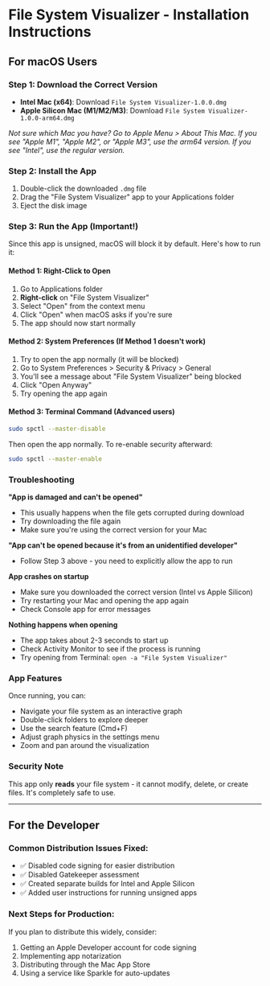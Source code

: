 # File System Visualizer - Installation Instructions

## For macOS Users

### Step 1: Download the Correct Version
- **Intel Mac (x64)**: Download `File System Visualizer-1.0.0.dmg`
- **Apple Silicon Mac (M1/M2/M3)**: Download `File System Visualizer-1.0.0-arm64.dmg`

*Not sure which Mac you have? Go to Apple Menu > About This Mac. If you see "Apple M1", "Apple M2", or "Apple M3", use the arm64 version. If you see "Intel", use the regular version.*

### Step 2: Install the App
1. Double-click the downloaded `.dmg` file
2. Drag the "File System Visualizer" app to your Applications folder
3. Eject the disk image

### Step 3: Run the App (Important!)
Since this app is unsigned, macOS will block it by default. Here's how to run it:

#### Method 1: Right-Click to Open
1. Go to Applications folder
2. **Right-click** on "File System Visualizer"
3. Select "Open" from the context menu
4. Click "Open" when macOS asks if you're sure
5. The app should now start normally

#### Method 2: System Preferences (If Method 1 doesn't work)
1. Try to open the app normally (it will be blocked)
2. Go to System Preferences > Security & Privacy > General
3. You'll see a message about "File System Visualizer" being blocked
4. Click "Open Anyway"
5. Try opening the app again

#### Method 3: Terminal Command (Advanced users)
```bash
sudo spctl --master-disable
```
Then open the app normally. To re-enable security afterward:
```bash
sudo spctl --master-enable
```

### Troubleshooting

**"App is damaged and can't be opened"**
- This usually happens when the file gets corrupted during download
- Try downloading the file again
- Make sure you're using the correct version for your Mac

**"App can't be opened because it's from an unidentified developer"**
- Follow Step 3 above - you need to explicitly allow the app to run

**App crashes on startup**
- Make sure you downloaded the correct version (Intel vs Apple Silicon)
- Try restarting your Mac and opening the app again
- Check Console app for error messages

**Nothing happens when opening**
- The app takes about 2-3 seconds to start up
- Check Activity Monitor to see if the process is running
- Try opening from Terminal: `open -a "File System Visualizer"`

### App Features
Once running, you can:
- Navigate your file system as an interactive graph
- Double-click folders to explore deeper
- Use the search feature (Cmd+F)
- Adjust graph physics in the settings menu
- Zoom and pan around the visualization

### Security Note
This app only **reads** your file system - it cannot modify, delete, or create files. It's completely safe to use.

---

## For the Developer

### Common Distribution Issues Fixed:
- ✅ Disabled code signing for easier distribution
- ✅ Disabled Gatekeeper assessment
- ✅ Created separate builds for Intel and Apple Silicon
- ✅ Added user instructions for running unsigned apps

### Next Steps for Production:
If you plan to distribute this widely, consider:
1. Getting an Apple Developer account for code signing
2. Implementing app notarization
3. Distributing through the Mac App Store
4. Using a service like Sparkle for auto-updates 